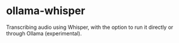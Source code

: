 # ollama-whisper
Transcribing audio using Whisper, with the option to run it directly or through Ollama (experimental).
